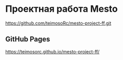 # Проектная работа Mesto

https://github.com/teimosoRc/mesto-project-ff.git

## GitHub Pages

https://teimosorc.github.io/mesto-project-ff/
